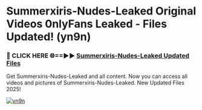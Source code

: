 # Summerxiris-Nudes-Leaked Original Videos 0nlyFans Leaked - Files Updated! (yn9n)

<h3>🔴 CLICK HERE 🌐==►► <a href="https://tinyurl.com/yc6ubb5a" rel="nofollow">Summerxiris-Nudes-Leaked Updated Files</a></h3>

Get Summerxiris-Nudes-Leaked and all content. Now you can access all videos and pictures of Summerxiris-Nudes-Leaked. New Updated Files 2025!

[![yn9n](https://i.imgur.com/7eu0CRL.gif)](https://tinyurl.com/yc6ubb5a)
